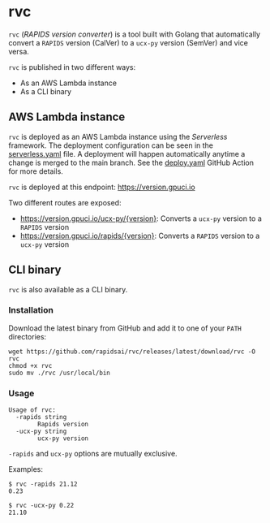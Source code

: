 # rvc

`rvc` (_RAPIDS version converter_) is a tool built with Golang that automatically
convert a `RAPIDS` version (CalVer) to a `ucx-py` version (SemVer) and vice versa.

`rvc` is published in two different ways:
  - As an AWS Lambda instance
  - As a CLI binary

## AWS Lambda instance

`rvc` is deployed as an AWS Lambda instance using the _Serverless_ framework.
The deployment configuration can be seen in the
[serverless.yaml](https://github.com/rapidsai/rvc/blob/main/serverless.yaml) file.
A deployment will happen automatically anytime a change is merged to the main branch.
See the [deploy.yaml](https://github.com/rapidsai/rvc/blob/main/.github/workflows/deploy.yaml)
GitHub Action for more details.

`rvc` is deployed at this endpoint: https://version.gpuci.io

Two different routes are exposed:
  - https://version.gpuci.io/ucx-py/{version}: Converts a `ucx-py` version to a `RAPIDS` version
  - https://version.gpuci.io/rapids/{version}: Converts a `RAPIDS` version to a `ucx-py` version

## CLI binary

`rvc` is also available as a CLI binary.

### Installation

Download the latest binary from GitHub and add it to one of your `PATH` directories:

```
wget https://github.com/rapidsai/rvc/releases/latest/download/rvc -O rvc
chmod +x rvc
sudo mv ./rvc /usr/local/bin
```

### Usage

```
Usage of rvc:
  -rapids string
        Rapids version
  -ucx-py string
        ucx-py version
```

`-rapids` and `ucx-py` options are mutually exclusive.

Examples:
```
$ rvc -rapids 21.12
0.23
```
```
$ rvc -ucx-py 0.22
21.10
```
